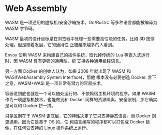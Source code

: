 # Web Assembly

WASM 是一项通用的虚拟机/安全沙箱技术，Go/Rust/C 等多种语言都能被编译为 WASM 字节码。

WASM 最初的设计目标是在浏览器中处理一些需要高性能的任务，比如 3D 图像处理。但是随着发展，它的通用性
正被越来越多的人看到。

Envoy 使用 WASM 来构建自己的插件系统，取代掉传统的 Lua 等嵌入式运行时，因 WASM 具有更强的通用型，能
支持各种通用编程语言。

另一方面 Docker 的创始人认为，如果 2008 年就出现了 WASM 和 WASI(WebAssembly System Interface)，那他
根本没有必要创造 Docker. 言下之意，WASM+WASI 是一项非常有潜力的容器技术。

容器说到底也就是一个可以随处运行的、不依赖宿主机环境的程序。如果 WASM 作为一项虚拟机技术，也能做到和
Docker 同样的资源隔离、安全限制，那它确实是可以和 Docker 拼一拼。

只是区别在于 WASM 更底层，它的特性决定了它只支持静态语言。而 Docker 则更通用，因为它是基于 OS 的，任
何语言编写的程序都可以打包成 Docker 镜像，在任何受支持的 Linux 操作系统上运行。

